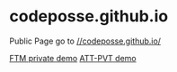 codeposse.github.io
===================

Public Page
go to [//codeposse.github.io/](https://codeposse.github.io/ "//codeposse.github.io/")

[FTM private demo](https://codeposse.github.io/FTM)
[ATT-PVT demo](https://codeposse.github.io/ATT-PVT/dist/)

